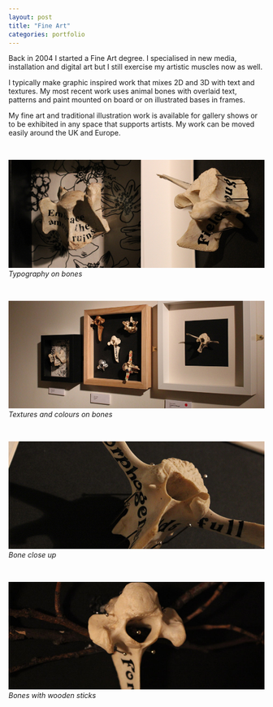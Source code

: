 ```yaml
---
layout: post
title: "Fine Art"
categories: portfolio
---
```


Back in 2004 I started a Fine Art degree. I specialised in new media, installation and digital art but I still exercise my artistic muscles now as well.

I typically make graphic inspired work that mixes 2D and 3D with text and textures. My most recent work uses animal bones with overlaid text, patterns and paint mounted on board or on illustrated bases in frames.

My fine art and traditional illustration work is available for gallery shows or to be exhibited in any space that supports artists. My work can be moved easily around the UK and Europe.

<br />

![Typography on bones](https://github.com/Erioldoesdesign/erioldoesdesign.github.io/blob/master/images/fine-art-1.jpeg?raw=true "Typography on bones")
*Typography on bones*

<br />

![Textures and colours on bones](https://github.com/Erioldoesdesign/erioldoesdesign.github.io/blob/master/images/fine-art-2.jpeg?raw=true "Textures and colours on bones")
*Textures and colours on bones*


<br />

![Bone close up](https://github.com/Erioldoesdesign/erioldoesdesign.github.io/blob/master/images/fine-art-3.jpeg?raw=true "Bone close up")
*Bone close up*

<br />

![Bones with wooden sticks](https://github.com/Erioldoesdesign/erioldoesdesign.github.io/blob/master/images/fine-art-3-1.jpeg?raw=true "Bones with wooden sticks")
*Bones with wooden sticks*


